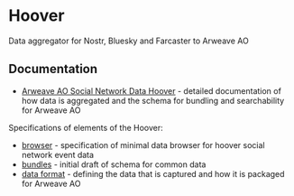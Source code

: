 # Hoover

Data aggregator for Nostr, Bluesky and Farcaster to Arweave AO

## Documentation

- [Arweave AO Social Network Data Hoover](doc/readme.md) - detailed documentation of how 
  data is 
  aggregated and the schema for bundling and searchability for Arweave AO

Specifications of elements of the Hoover:

- [browser](doc/browser.md) - specification of minimal data browser for hoover social network event data
- [bundles](doc/bundles.md) - initial draft of schema for common data
- [data format](doc/data.md) - defining the data that is captured and how it is packaged for Arweave AO
